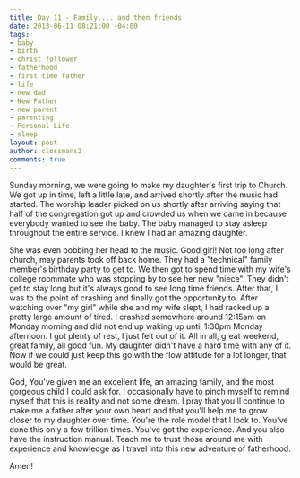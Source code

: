 ```yaml
---
title: Day 11 - Family.... and then friends
date: 2013-06-11 08:21:00 -04:00
tags:
- baby
- birth
- christ follower
- fatherhood
- first time father
- life
- new dad
- New Father
- new parent
- parenting
- Personal Life
- sleep
layout: post
author: clossmans2
comments: true
---
```


Sunday morning, we were going to make my daughter's first trip to Church.  We got up in time, left a little late, and arrived shortly after the music had started.  The worship leader picked on us shortly after arriving saying that half of the congregation got up and crowded us when we came in because everybody wanted to see the baby.  The baby managed to stay asleep throughout the entire service.  I knew I had an amazing daughter.

She was even bobbing her head to the music.  Good girl!  Not too long after church, may parents took off back home.  They had a "technical" family member's birthday party to get to.  We then got to spend time with my wife's college roommate who was stopping by to see her new "niece".  They didn't get to stay long but it's always good to see long time friends.  After that, I was to the point of crashing and finally got the opportunity to.  After watching over "my girl" while she and my wife slept, I had racked up a pretty large amount of tired.  I crashed somewhere around 12:15am on Monday morning and did not end up waking up until 1:30pm Monday afternoon.  I got plenty of rest, I just felt out of it.  All in all, great weekend, great family, all good fun.  My daughter didn't have a hard time with any of it.  Now if we could just keep this go with the flow attitude for a lot longer, that would be great.

God,  You've given me an excellent life, an amazing family, and the most gorgeous child I could ask for.  I occasionally have to pinch myself to remind myself that this is reality and not some dream.  I pray that you'll continue to make me a father after your own heart and that you'll help me to grow closer to my daughter over time.  You're the role model that I look to.  You've done this only a few trillion times.  You've got the experience.  And you also have the instruction manual.  Teach me to trust those around me with experience and knowledge as I travel into this new adventure of fatherhood.

Amen!
